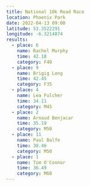```yaml
---
title: National 10k Road Race
location: Phoenix Park
date: 2022-04-13 09:00
latitude: 53.3522291
longitude: -6.3214874
results:
  - place: 6
    name: Rachel Murphy
    time: 42.18
    category: F40
  - place: 9
    name: Brigig Long
    time: 42.45
    category: F35
  - place: 4
    name: Lea Fulcher
    time: 34.11
    category: M45
  - place: 2
    name: Arnaud Benjacar
    time: 35.19
    category: M50
  - place: 11
    name: Paul Balfe
    time: 38.46
    category: M50
  - place: 1
    name: Tom O'Connor
    time: 36.49
    category: M60
---
```

